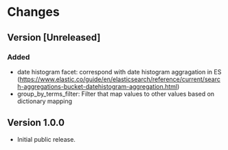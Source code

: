 <!--
Copyright (C) 2020 CESNET z.s.p.o.

oarepo-ui is free software; you can redistribute it and/or modify it
under the terms of the MIT License; see LICENSE file for more details.
-->

# Changes

## Version [Unreleased]
### Added
- date histogram facet: correspond with date histogram aggragation in ES (https://www.elastic.co/guide/en/elasticsearch/reference/current/search-aggregations-bucket-datehistogram-aggregation.html)
- group_by_terms_filter: Filter that map values to other values based on dictionary mapping

## Version 1.0.0

- Initial public release.
